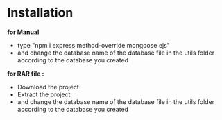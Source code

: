 # Installation
**for Manual**
- type "npm i express method-override mongoose ejs"
- and change the database name of the database file in the utils folder according to the database you created

**for RAR file :**
- Download the project
- Extract the project
- and change the database name of the database file in the utils folder according to the database you created
